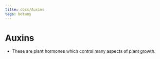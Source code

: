 ```yaml
---
title: docs/Auxins
tags: botany
---
```


# Auxins
- These are plant hormones which control many aspects of plant growth.